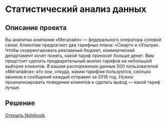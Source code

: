 # Статистический анализ данных
## Описание проекта

Вы аналитик компании «Мегалайн» — федерального оператора сотовой
связи. Клиентам предлагают два тарифных плана: «Смарт» и «Ультра». Чтобы
скорректировать рекламный бюджет, коммерческий департамент хочет
понять, какой тариф приносит больше денег.
Вам предстоит сделать предварительный анализ тарифов на небольшой
выборке клиентов. В вашем распоряжении данные 500 пользователей
«Мегалайна»: кто они, откуда, каким тарифом пользуются, сколько звонков и
сообщений каждый отправил за 2018 год. Нужно проанализировать
поведение клиентов и сделать вывод — какой тариф лучше.

## Решение
[Открыть Notebook](./solution.ipynb).
